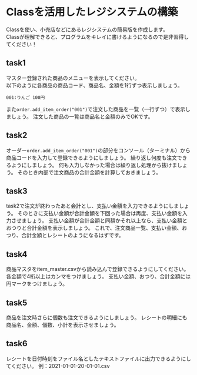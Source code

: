 # Classを活用したレジシステムの構築

Classを使い、小売店などにあるレジシステムの簡易版を作成します。   
Classが理解できると、プログラムをキレイに書けるようになるので是非習得してください！


## task1

マスター登録された商品のメニューを表示してください。  
以下のように各商品の商品コード、商品名、金額を1行ずつ表示しましょう。  

```
001:りんご 100円 
```

また`order.add_item_order("001")`で注文した商品を一覧（一行ずつ）で表示しましょう。
注文した商品の一覧は商品名と金額のみでOKです。

## task2

オーダー`order.add_item_order("001")`の部分をコンソール（ターミナル）から商品コードを入力して登録できるようにしましょう。
繰り返し何度も注文できるようにしましょう。
何も入力しなかった場合は繰り返し処理から抜けましょう。
そのとき内部で注文商品の合計金額を計算しておきましょう。


## task3

task2で注文が終わったあと会計とし、支払い金額を入力できるようにしましょう。
そのときに支払い金額が合計金額を下回った場合は再度、支払い金額を入力させましょう。
支払い金額が合計金額と同額かそれ以上なら、支払い金額とおつりと合計金額を表示しましょう。
これで、注文商品一覧、支払い金額、おつり、合計金額とレシートのようになるはずです。

## task4

商品マスタをitem_master.csvから読み込んで登録できるようにしてください。
各金額で4桁以上はカンマをつけましょう。
支払い金額、おつり、合計金額には円マークをつけましょう。

## task5

商品を注文時さらに個数も注文できるようにしましょう。
レシートの明細にも商品名、金額、個数、小計を表示させましょう。

## task6

レシートを日付時刻をファイル名としたテキストファイルに出力できるようにしてください。
例：2021-01-01-20-01-01.csv
